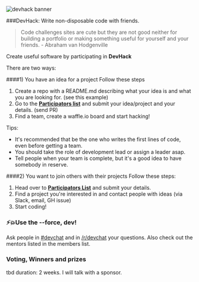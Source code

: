![devhack banner](https://s3-us-west-1.amazonaws.com/devhack/devhack1.png)
  
###DevHack: Write non-disposable code with friends.  
> Code challenges sites are cute but they are not good neither for building a portfolio or making something useful for yourself and your friends. - Abraham van Hodgenville  

Create useful software by participating in **DevHack**  

There are two ways:

####1) You have an idea for a project
Follow these steps

1. Create a repo  with a README.md describing what your idea is and what you are looking for. (see this example)
2. Go to the **[Participators list](#)** and submit your idea/project and your details. (send PR)
3. Find a team, create a waffle.io board and start hacking!

Tips:

* It's recommended that be the one who writes the first lines of code, even before getting a team.
* You should take the role of development lead or assign a leader asap.
* Tell people when your team is complete, but it's a good idea to have somebody in reserve.

####2) You want to join others with their projects
 Follow these steps:
 
 1. Head over to **[Participators List](#)** and submit your details.
 2. Find a project you're interested in and contact people with ideas (via Slack, email, GH issue)
 3. Start coding!

### ⚡️💥Use the --force, dev! 
Ask people in [#devchat](http://devchat.devolio.net/) and in [/r/devchat](https://www.reddit.com/r/devchat) your questions. Also check out the mentors listed in the members list.
 
 
### Voting, Winners and prizes
tbd
duration: 2 weeks. I will talk with a sponsor.
